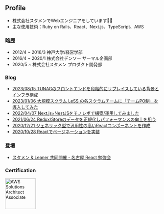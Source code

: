 ## Profile
- 株式会社スタメンでWebエンジニアをしています👨‍💻
- 主な使用技術：Ruby on Rails、React、Next.js、TypeScript、AWS

### 略歴
- 2012/4 ~ 2016/3 神戸大学/経営学部
- 2016/4 ~ 2020/1 株式会社デンソー サーマル企画部
- 2020/5 ~ 株式会社スタメン プロダクト開発部 

### Blog
- [2023/08/15 TUNAGのフロントエンドを段階的にリプレイスしている背景とインフラ構成](https://tech.stmn.co.jp/entry/2023/08/15/112321)
- [2023/01/06 大規模スクラム LeSS の各スクラムチームに「チームPO制」を導入してみた](https://tech.stmn.co.jp/entry/2023/01/06/153622)
- [2022/04/07 Next.js×NestJSをモノレポで構築/運用してみました](https://tech.stmn.co.jp/entry/2022/04/07/145210)
- [2021/06/24 Redux/Storeのデータを正規化しパフォーマンスの向上を狙う](https://tech.stmn.co.jp/entry/2021/06/24/163309)
- [2020/12/21 ジェネリック型で汎用性の高いReactコンポーネントを作成](https://tech.stmn.co.jp/entry/2020/12/21/182743)
- [2020/10/28 Reactでページネーションを実装](https://tech.stmn.co.jp/entry/2020/10/28/141406)

### 登壇
- [スタメン & Leaner 共同開催 - 名古屋 React 勉強会](https://stmn.connpass.com/event/299360/)

### Certification
<img height="100" src="https://user-images.githubusercontent.com/58158037/107533438-48ad8d80-6c02-11eb-9b50-7589e676af34.png" alt="AWS Solutions Architect Associate" style="max-width: 100%;">


<!--
**golazooo23/golazooo23** is a ✨ _special_ ✨ repository because its `README.md` (this file) appears on your GitHub profile.

Here are some ideas to get you started:

- 🔭 I’m currently working on ...
- 🌱 I’m currently learning ...
- 👯 I’m looking to collaborate on ...
- 🤔 I’m looking for help with ...
- 💬 Ask me about ...
- 📫 How to reach me: ...
- 😄 Pronouns: ...
- ⚡ Fun fact: ...
-->
